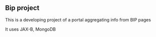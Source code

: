 ## Bip project

This is a developing project of a portal aggregating info from BIP pages

It uses JAX-B, MongoDB